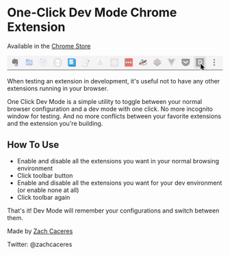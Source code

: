 # One-Click Dev Mode Chrome Extension

Available in the [Chrome Store](https://chrome.google.com/webstore/detail/deemfjhcfpjimhdonachfmilnjheebpk)

![dev mode extension gif](./assets/dev-mode-extension-demo.gif)

When testing an extension in development, it's useful not to have any other extensions running in your browser.

One Click Dev Mode is a simple utility to toggle between your normal browser configuration and a dev mode with one click. No more incognito window for testing. And no more conflicts between your favorite extensions and the extension you're building.

## How To Use
- Enable and disable all the extensions you want in your normal browsing environment
- Click toolbar button
- Enable and disable all the extensions you want for your dev environment (or enable none at all)
- Click toolbar again

That's it! Dev Mode will remember your configurations and switch between them.

Made by [Zach Caceres](www.zachcaceres.com)

Twitter: @zachcaceres
